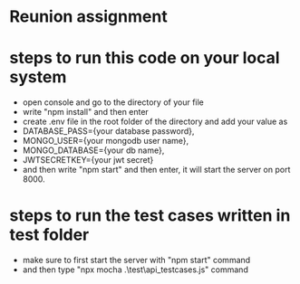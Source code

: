 # Reunion assignment

# steps to run this code on your local system

- open console and go to the directory of your file
- write "npm install" and then enter
- create .env file in the root folder of the directory and add your value as
- DATABASE_PASS={your database password},
- MONGO_USER={your mongodb user name},
- MONGO_DATABASE={your db name},
- JWTSECRETKEY={your jwt secret}
- and then write "npm start" and then enter, it will start the server on port 8000.

# steps to run the test cases written in test folder

- make sure to first start the server with "npm start" command
- and then type "npx mocha .\test\api_testcases.js" command
